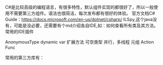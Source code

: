 C#是比较高级的编程语言，有很多特性，默认组件实现的都很好了，所以一般使用不需要第三方组件。语法也很简洁，每次发布都有很好的体验。
官方文档C# Guide：https://docs.microsoft.com/en-us/dotnet/csharp/
ILSpy,这个java没有，可能是没必要，还需要有个md介绍各自IDE,如：如何查看所有类及其方法。常用的IDE插件

AnonymousType
dynamic
var
扩展方法
可空类型
并行，多线程
元组
Action<T>
Func<T>


常用的第三方库有：

